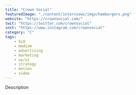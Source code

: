 ```yaml
---
title: "Crown Social"
featuredImage: "./content/interviews/imgs/hamburgers.png"
website: "https://crownsocial.com/"
twit: "https://twitter.com/crownsocial"
inst: "https://www.instagram.com/crownsocial"
category: "C"
tags:
    - SLU
    - medium
    - advertising
    - marketing
    - ux/ui
    - strategy
    - motion
    - video
---
```


Description
